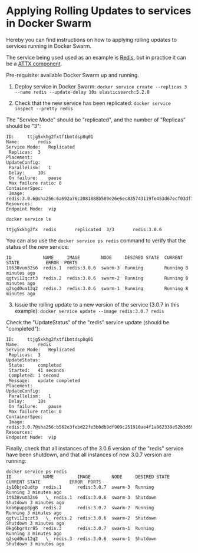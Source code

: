 # Applying Rolling Updates to services in Docker Swarm

Hereby you can find instructions on how to applying rolling updates to services running in Docker Swarm.

The service being used used as an example is [Redis](https://hub.docker.com/_/redis/), but in practice it can be a [ATTX component](https://hub.docker.com/u/attxproject/dashboard/).

Pre-requisite: available Docker Swarm up and running.

1. Deploy service in Docker Swarm:
`docker service create --replicas 3 --name redis --update-delay 10s elasticsearch:5.2.0`

2. Check that the new service has been replicated:
`docker service inspect --pretty redis`

The "Service Mode" should be "replicated", and the number of "Replicas" should be "3":
```shell
ID:		ttjg5xkhg2fxtf1bmtdsp8q01
Name:		redis
Service Mode:	Replicated
 Replicas:	3
Placement:
UpdateConfig:
 Parallelism:	1
 Delay:		10s
 On failure:	pause
 Max failure ratio: 0
ContainerSpec:
 Image:		redis:3.0.6@sha256:6a692a76c2081888b589e26e6ec835743119fe453d67ecf03df7de5b73d69842
Resources:
Endpoint Mode:	vip
```
`docker service ls`
```
ttjg5xkhg2fx  redis       replicated  3/3       redis:3.0.6
```

You can also use the `docker service ps redis` command to verify that the status of the new service:
```shell
ID            NAME     IMAGE        NODE     DESIRED STATE  CURRENT STATE          ERROR  PORTS
1t638vum32s6  redis.1  redis:3.0.6  swarm-3  Running        Running 8 minutes ago         
qgtvi12qczt3  redis.2  redis:3.0.6  swarm-2  Running        Running 8 minutes ago         
q2sgd0ua12q2  redis.3  redis:3.0.6  swarm-1  Running        Running 8 minutes ago         

```

3. Issue the rolling update to a new version of the service (3.0.7 in this example):
`docker service update --image redis:3.0.7 redis`

Check the "UpdateStatus" of the "redis" service update (should be "completed"):
```shell
ID:		ttjg5xkhg2fxtf1bmtdsp8q01
Name:		redis
Service Mode:	Replicated
 Replicas:	3
UpdateStatus:
 State:		completed
 Started:	41 seconds
 Completed:	1 second
 Message:	update completed
Placement:
UpdateConfig:
 Parallelism:	1
 Delay:		10s
 On failure:	pause
 Max failure ratio: 0
ContainerSpec:
 Image:		redis:3.0.7@sha256:b562e3febd22fe3b0db9df909c251910ae4f1a962339e52b3d69e72f3121bd64
Resources:
Endpoint Mode:	vip
```

Finally, check that all instances of the 3.0.6 version of the "redis" service have been shutdown, and that all instances of new 3.0.7 version are running:
```shell
docker service ps redis
ID            NAME         IMAGE        NODE     DESIRED STATE  CURRENT STATE           ERROR  PORTS
iy10bjo2udtp  redis.1      redis:3.0.7  swarm-3  Running        Running 3 minutes ago          
1t638vum32s6   \_ redis.1  redis:3.0.6  swarm-3  Shutdown       Shutdown 3 minutes ago         
koo6pupp8pg8  redis.2      redis:3.0.7  swarm-2  Running        Running 3 minutes ago          
qgtvi12qczt3   \_ redis.2  redis:3.0.6  swarm-2  Shutdown       Shutdown 3 minutes ago         
0kg6bgr4zr85  redis.3      redis:3.0.7  swarm-1  Running        Running 3 minutes ago          
q2sgd0ua12q2   \_ redis.3  redis:3.0.6  swarm-1  Shutdown       Shutdown 3 minutes ago         
```
